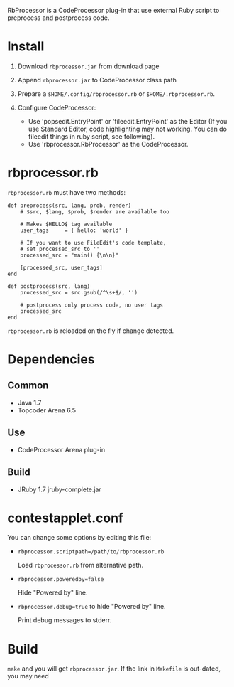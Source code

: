 RbProcessor is a CodeProcessor plug-in that use external Ruby script to preprocess and postprocess code.

Install
=======
1. Download `rbprocessor.jar` from download page
2. Append `rbprocessor.jar` to CodeProcessor class path
3. Prepare a `$HOME/.config/rbprocessor.rb` or `$HOME/.rbprocessor.rb`.
4. Configure CodeProcessor:

    *  Use 'popsedit.EntryPoint' or 'fileedit.EntryPoint' as the Editor
       (If you use Standard Editor, code highlighting may not working.
        You can do fileedit things in ruby script, see following).
    *  Use 'rbprocessor.RbProcessor' as the CodeProcessor.
 

rbprocessor.rb
==============
`rbprocessor.rb` must have two methods:

    def preprocess(src, lang, prob, render)
        # $src, $lang, $prob, $render are available too

        # Makes $HELLO$ tag available
        user_tags     = { hello: 'world' }

        # If you want to use FileEdit's code template,
        # set processed_src to ''
        processed_src = "main() {\n\n}"

        [processed_src, user_tags]
    end

    def postprocess(src, lang)
        processed_src = src.gsub(/^\s+$/, '')

        # postprocess only process code, no user tags
        processed_src
    end

`rbprocessor.rb` is reloaded on the fly if change detected.


Dependencies
============
Common
------
* Java 1.7
* Topcoder Arena 6.5

Use
---
* CodeProcessor Arena plug-in

Build
-----
* JRuby 1.7 jruby-complete.jar


contestapplet.conf
==================
You can change some options by editing this file:

* `rbprocessor.scriptpath=/path/to/rbprocessor.rb`

     Load `rbprocessor.rb` from alternative path.

* `rbprocessor.poweredby=false` 

    Hide "Powered by" line.

* `rbprocessor.debug=true` to hide "Powered by" line.

    Print debug messages to stderr.

Build
=====
`make` and you will get `rbprocessor.jar`. 
If the link in `Makefile` is out-dated, you may need 

